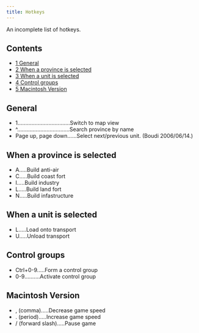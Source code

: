 ```yaml
---
title: Hotkeys
---
```


An incomplete list of hotkeys.

## Contents

- [1 General](#General)
- [2 When a province is selected](#When_a_province_is_selected)
- [3 When a unit is selected](#When_a_unit_is_selected)
- [4 Control groups](#Control_groups)
- [5 Macintosh Version](#Macintosh_Version)

## General

- 1..................................Switch to map view
- ^..................................Search province by name
- Page up, page down......Select next/previous unit. (Boudi 2006/06/14.)

## When a province is selected

- A.....Build anti-air
- C.....Build coast fort
- I.....Build industry
- L.....Build land fort
- N.....Build infastructure

## When a unit is selected

- L.....Load onto transport
- U.....Unload transport

## Control groups

- Ctrl+0-9.....Form a control group
- 0-9..........Activate control group

## Macintosh Version

- , (comma).....Decrease game speed
- . (period).....Increase game speed
- / (forward slash).....Pause game
